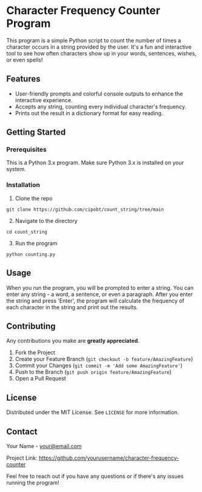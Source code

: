 # Character Frequency Counter Program

This program is a simple Python script to count the number of times a character occurs in a string provided by the user. It's a fun and interactive tool to see how often characters show up in your words, sentences, wishes, or even spells!

## Features

- User-friendly prompts and colorful console outputs to enhance the interactive experience.
- Accepts any string, counting every individual character's frequency.
- Prints out the result in a dictionary format for easy reading.

## Getting Started

### Prerequisites

This is a Python 3.x program. Make sure Python 3.x is installed on your system.

### Installation

1. Clone the repo
```
git clone https://github.com/cipobt/count_string/tree/main
```
2. Navigate to the directory
```
cd count_string
```
3. Run the program
```
python counting.py
```

## Usage

When you run the program, you will be prompted to enter a string. You can enter any string - a word, a sentence, or even a paragraph. After you enter the string and press 'Enter', the program will calculate the frequency of each character in the string and print out the results.

## Contributing

Any contributions you make are **greatly appreciated**. 

1. Fork the Project
2. Create your Feature Branch (`git checkout -b feature/AmazingFeature`)
3. Commit your Changes (`git commit -m 'Add some AmazingFeature'`)
4. Push to the Branch (`git push origin feature/AmazingFeature`)
5. Open a Pull Request

## License

Distributed under the MIT License. See `LICENSE` for more information.

## Contact

Your Name - your@email.com

Project Link: https://github.com/yourusername/character-frequency-counter

Feel free to reach out if you have any questions or if there's any issues running the program!
